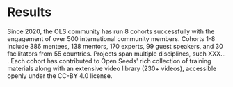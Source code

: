 # Results

Since 2020, the OLS community has run 8 cohorts successfully with the engagement of over 500 international community members. Cohorts 1-8 include 386 mentees, 138 mentors, 170 experts, 99 guest speakers, and 30 facilitators from 55 countries. Projects span multiple disciplines, such XXX… . Each cohort has contributed to Open Seeds' rich collection of training materials along with an extensive video library (230+ videos), accessible openly under the CC-BY 4.0 license.
